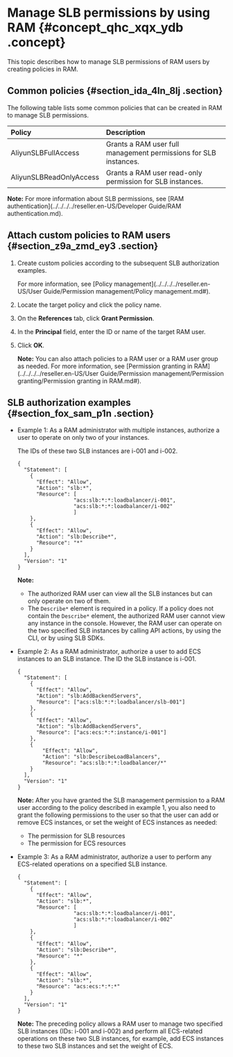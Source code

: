 # Manage SLB permissions by using RAM {#concept_qhc_xqx_ydb .concept}

This topic describes how to manage SLB permissions of RAM users by creating policies in RAM.

## Common policies {#section_ida_4ln_8lj .section}

The following table lists some common policies that can be created in RAM to manage SLB permissions.

|Policy|Description|
|:-----|:----------|
|AliyunSLBFullAccess|Grants a RAM user full management permissions for SLB instances.|
|AliyunSLBReadOnlyAccess|Grants a RAM user read-only permission for SLB instances.|

**Note:** For more information about SLB permissions, see [RAM authentication](../../../../reseller.en-US/Developer Guide/RAM authentication.md).

## Attach custom policies to RAM users {#section_z9a_zmd_ey3 .section}

1.  Create custom policies according to the subsequent SLB authorization examples.

    For more information, see [Policy management](../../../../reseller.en-US/User Guide/Permission management/Policy management.md#).

2.  Locate the target policy and click the policy name.
3.  On the **References** tab, click **Grant Permission**.
4.  In the **Principal** field, enter the ID or name of the target RAM user.
5.  Click **OK**.

    **Note:** You can also attach policies to a RAM user or a RAM user group as needed. For more information, see [Permission granting in RAM](../../../../reseller.en-US/User Guide/Permission management/Permission granting/Permission granting in RAM.md#).


## SLB authorization examples {#section_fox_sam_p1n .section}

-   Example 1: As a RAM administrator with multiple instances, authorize a user to operate on only two of your instances.

    The IDs of these two SLB instances are i-001 and i-002.

    ```
    {
      "Statement": [
        {
          "Effect": "Allow",
          "Action": "slb:*",
          "Resource": [
                      "acs:slb:*:*:loadbalancer/i-001",
                      "acs:slb:*:*:loadbalancer/i-002"
                      ]
        },
        {
          "Effect": "Allow",
          "Action": "slb:Describe*",
          "Resource": "*"
        }
      ],
      "Version": "1"
    }
    ```

    **Note:** 

    -   The authorized RAM user can view all the SLB instances but can only operate on two of them.
    -   The `Describe*` element is required in a policy. If a policy does not contain the `Describe*` element, the authorized RAM user cannot view any instance in the console. However, the RAM user can operate on the two specified SLB instances by calling API actions, by using the CLI, or by using SLB SDKs.
-   Example 2: As a RAM administrator, authorize a user to add ECS instances to an SLB instance. The ID the SLB instance is i-001.

    ```
    {
      "Statement": [
        {
          "Effect": "Allow",
          "Action": "slb:AddBackendServers",
          "Resource": ["acs:slb:*:*:loadbalancer/slb-001"]
        },
        {
          "Effect": "Allow",
          "Action": "slb:AddBackendServers",
          "Resource": ["acs:ecs:*:*:instance/i-001"]
        },
        {
            "Effect": "Allow",
            "Action": "slb:DescribeLoadBalancers",
            "Resource": "acs:slb:*:*:loadbalancer/*"
        }
      ],
      "Version": "1"
    }
    ```

    **Note:** After you have granted the SLB management permission to a RAM user according to the policy described in example 1, you also need to grant the following permissions to the user so that the user can add or remove ECS instances, or set the weight of ECS instances as needed:

    -   The permission for SLB resources
    -   The permission for ECS resources
-   Example 3: As a RAM administrator, authorize a user to perform any ECS-related operations on a specified SLB instance.

    ```
    {
      "Statement": [
        {
          "Effect": "Allow",
          "Action": "slb:*",
          "Resource": [
                      "acs:slb:*:*:loadbalancer/i-001",
                      "acs:slb:*:*:loadbalancer/i-002"
                      ]
        },
        {
          "Effect": "Allow",
          "Action": "slb:Describe*",
          "Resource": "*"
        },
        {
          "Effect": "Allow",
          "Action": "slb:*",
          "Resource": "acs:ecs:*:*:*"
        }
      ],
      "Version": "1"
    }
    ```

    **Note:** The preceding policy allows a RAM user to manage two specified SLB instances \(IDs: i-001 and i-002\) and perform all ECS-related operations on these two SLB instances, for example, add ECS instances to these two SLB instances and set the weight of ECS.


